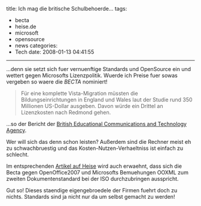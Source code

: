 title: Ich mag die britische Schulbehoerde...
tags:
  - becta
  - heise.de
  - microsoft
  - opensource
  - news
categories:
  - Tech
date: 2008-01-13 04:41:55
---

...denn sie setzt sich fuer vernuenftige Standards und OpenSource ein und wettert gegen Microsofts Lizenzpolitik. Wuerde ich Preise fuer sowas vergeben so waere die _BECTA_ nominiert!

> Für eine komplette Vista-Migration müssten die Bildungseinrichtungen in England und Wales laut der Studie rund 350 Millionen US-Dollar ausgeben. Davon würde ein Drittel an Lizenzkosten nach Redmond gehen.

…so der Bericht der [British Educational Communications and Technology Agency](http://www.becta.org.uk).

Wer will sich das denn schon leisten? Außerdem sind die Rechner meist eh zu schwachbruestig und das Kosten-Nutzen-Verhaeltniss ist einfach zu schlecht.

Im entsprechenden [Artikel auf Heise](http://www.heise.de/newsticker/meldung/101693/ "Britische Schulbehörde rät von Migration auf Microsofts Vista ab :: Heise.de") wird auch erwaehnt, dass sich die Becta gegen OpenOffice2007 und Microsofts Bemuehungen OOXML zum zweiten Dokumentenstandard bei der ISO durchzubringen ausspricht.

Gut so! Dieses staendige eigengebroedele der Firmen fuehrt doch zu nichts. Standards sind ja nicht nur da um selbst gemacht zu werden!
